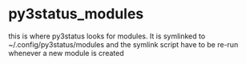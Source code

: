 # py3status_modules

this is where py3status looks for modules. It is symlinked to ~/.config/py3status/modules and the symlink script have to be re-run whenever a new module is created

